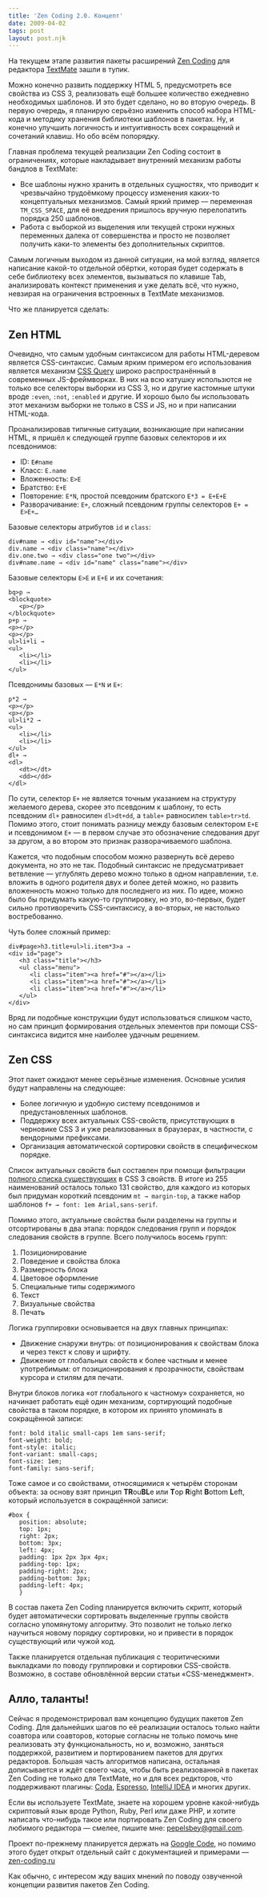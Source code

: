 ```yaml
---
title: 'Zen Coding 2.0. Концепт'
date: 2009-04-02
tags: post
layout: post.njk
---
```


На текущем этапе развития пакеты расширений [Zen Coding](/2008/10/zen-coding/) для редактора [TextMate](http://macromates.com/) зашли в тупик.

Можно конечно развить поддержку HTML 5, предусмотреть все свойства из CSS 3, реализовать ещё большее количество ежедневно необходимых шаблонов. И это будет сделано, но во вторую очередь. В первую очередь, я планирую серьёзно изменить способ набора HTML-кода и методику хранения библиотеки шаблонов в пакетах. Ну, и конечно улучшить логичность и интуитивность всех сокращений и сочетаний клавиш. Но обо всём попорядку.

Главная проблема текущей реализации Zen Coding состоит в ограничениях, которые накладывает внутренний механизм работы бандлов в TextMate:

- Все шаблоны нужно хранить в отдельных сущностях, что приводит к чрезвычайно трудоёмкому процессу изменения каких-то концептуальных механизмов. Самый яркий пример — переменная `TM_CSS_SPACE`, для её внедрения пришлось вручную перелопатить порядка 250 шаблонов.
- Работа с выборкой из выделения или текущей строки нужных переменных далека от совершенства и просто не позволяет получить каки-то элементы без дополнительных скриптов.

Самым логичным выходом из данной ситуации, на мой взгляд, является написание какой-то отдельной обёртки, которая будет содержать в себе библиотеку всех элементов, вызываться по клавише Tab, анализировать контекст применения и уже делать всё, что нужно, невзирая на ограничения встроенных в TextMate механизмов.

Что же планируется сделать:

## Zen HTML

Очевидно, что самым удобным синтаксисом для работы HTML-деревом является CSS-синтаксис. Самым ярким примером его использования является механизм [CSS Query](http://en.wikipedia.org/wiki/CssQuery) широко распространённый в современных JS-фреймворках. В них на всю катушку использются не только все селекторы выборки из CSS 3, но и другие кастомные штуки вроде `:even`, `:not`, `:enabled` и другие. И хорошо было бы использовать этот механизм выборки не только в CSS и JS, но и при написании HTML-кода.

Проанализировав типичные ситуации, возникающие при написании HTML, я пришёл к следующей группе базовых селекторов и их псевдонимов:

- ID: `E#name`
- Класс: `E.name`
- Вложенность: `E>E`
- Братство: `E+E`
- Повторение: `E*N`, простой псевдоним братского `E*3 = E+E+E`
- Разворачивание: `E+`, сложный псевдоним группы селекторов `E+ = E>E+…`

Базовые селекторы атрибутов `id` и `class`:

    div#name → <div id="name"></div>
    div.name → <div class="name"></div>
    div.one.two → <div class="one two"></div>
    div#name.name → <div id="name" class="name"></div>

Базовые селекторы `E>E` и `E+E` и их сочетания:

    bq>p →
    <blockquote>
       <p></p>
    </blockquote>
    p+p →
    <p></p>
    <p></p>
    ul>li+li →
    <ul>
       <li></li>
       <li></li>
    </ul>

Псевдонимы базовых — `E*N` и `E+`:

    p*2 →
    <p></p>
    <p></p>
    ul>li*2 →
    <ul>
       <li></li>
       <li></li>
    </ul>
    dl+ →
    <dl>
       <dt></dt>
       <dd></dd>
    </dl>

По сути, селектор `E+` не является точным указанием на структуру желаемого дерева, скорее это псевдоним к шаблону, то есть псевдоним `dl+` равносилен `dl>dt+dd`, а `table+` равносилен `table>tr>td`. Помимо этого, стоит понимать разницу между базовым селектором `E+E` и псевдонимом `E+` — в первом случае это обозначение следования друг за другом, а во втором это признак разворачиваемого шаблона.

Кажется, что подобным способом можно развернуть всё дерево документа, но это не так. Подобный синтаксис не предусматривает ветвление — углублять дерево можно только в одном направлении, т.е. вложить в одного родителя двух и более детей можно, но развить вложенность можно только для последнего из них. По идее, можно было бы придумать какую-то группировку, но это, во-первых, будет сильно противоречить CSS-синтаксису, а во-вторых, не настолько востребованно.

Чуть более сложный пример:

    div#page>h3.title+ul>li.item*3>a →
    <div id="page">
       <h3 class="title"></h3>
       <ul class="menu">
          <li class="item"><a href="#"></a></li>
          <li class="item"><a href="#"></a></li>
          <li class="item"><a href="#"></a></li>
       </ul>
    </div>

Вряд ли подобные конструкции будут использоваться слишком часто, но сам принцип формирования отдельных элементов при помощи CSS-синтаксиса видится мне наиболее удачным решением.

## Zen CSS

Этот пакет ожидают менее серьёзные изменения. Основные усилия будут направлены на следующее:

- Более логичную и удобную систему псевдонимов и предустановленных шаблонов.
- Поддержку всех актуальных CSS-свойств, присутствующих в черновике CSS 3 и уже реализованных в браузерах, в частности, с вендорными префиксами.
- Организация автоматической сортировки свойств в специфическом порядке.

Список актуальных свойств был составлен при помощи фильтрации [полного списка существующих](http://meiert.com/en/indices/css-properties/) в CSS 3 свойств. В итоге из 255 наименований осталось только 131 свойство, для каждого из которых был придуман короткий псевдоним `mt → margin-top`, а также набор шаблонов `f+ → font: 1em Arial,sans-serif`.

Помимо этого, актуальные свойства были разделены на группы и отсортированы в два этапа: порядок следования групп и порядок следования свойств в группе. Всего получилось восемь групп:

1. Позиционирование
2. Поведение и свойства блока
3. Размерность блока
4. Цветовое оформление
5. Специальные типы содержимого
6. Текст
7. Визуальные свойства
8. Печать

Логика группировки основывается на двух главных принципах:

- Движение снаружи внутрь: от позиционирования к свойствам блока и через текст к слову и шрифту.
- Движение от глобальных свойств к более частным и менее употребимым: от позиционирования к прозрачности, свойствам курсора и стилям для печати.

Внутри блоков логика «от глобального к частному» сохраняется, но начинает работать ещё один механизм, сортирующий подобные свойства в таком порядке, в котором их принято упоминать в сокращённой записи:

    font: bold italic small-caps 1em sans-serif;
    font-weight: bold;
    font-style: italic;
    font-variant: small-caps;
    font-size: 1em;
    font-family: sans-serif;

Тоже самое и со свойствами, относящимися к четырём сторонам объекта: за основу взят принцип **TR**ou**BL**e или **T**op **R**ight **B**ottom **L**eft, который используется в сокращённой записи:

    #box {
       position: absolute;
       top: 1px;
       right: 2px;
       bottom: 3px;
       left: 4px;
       padding: 1px 2px 3px 4px;
       padding-top: 1px;
       padding-right: 2px;
       padding-bottom: 3px;
       padding-left: 4px;
       }

В состав пакета Zen Coding планируется включить скрипт, который будет автоматически сортировать выделенные группы свойств согласно упомянутому алгоритму. Это позволит не только легко научиться новому порядку сортировки, но и привести в порядок существующий или чужой код.

Также планируется отдельная публикация с теоритическими выкладками по поводу группировки и сортировки CSS-свойств. Возможно, в составе обновлённой версии статьи «CSS-менеджмент».

## Алло, таланты!

Сейчас я продемонстрировал вам концепцию будущих пакетов Zen Coding. Для дальнейших шагов по её реализации осталось только найти соавтора или соавторов, которые согласны не только помочь мне реализовать эту функциональность, но и, возможно, заняться поддержкой, развитием и портированием пакетов для других редакторов. Большая часть алгоритмов написана, остальная дописывается и ждёт своего часа, чтобы быть реализованной в пакетах Zen Coding не только для TextMate, но и для всех редкторов, что поддерживают плагины: [Coda](http://panic.com/coda/), [Espresso](http://macrabbit.com/espresso/), [IntelliJ IDEA](http://www.jetbrains.com/idea/) и многих других.

Если вы используете TextMate, знаете на хорошем уровне какой-нибудь скриптовый язык вроде Python, Ruby, Perl или даже PHP, и хотите написать что-нибудь такое или портировать Zen Coding для своего любимого редактора — смелее, пишите мне: [pepelsbey@gmail.com](mailto:pepelsbey@gmail.com).

Проект по-прежнему планируется держать на [Google Code](http://code.google.com/p/zen-coding/), но помимо этого будет открыт отдельный сайт с документацией и примерами — [zen-coding.ru](http://zen-coding.ru/)

Как обычно, с интересом жду ваших мнений по поводу озвученной концепции развития пакетов Zen Coding.
